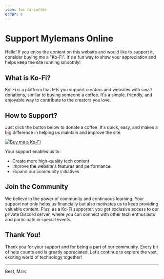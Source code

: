 ```yaml
---
icon: fas fa-coffee
order: 6
---
```


# Support Mylemans Online

Hello! If you enjoy the content on this website and would like to support it, consider buying me a "Ko-Fi". It's a fun way to show your appreciation and helps keep the site running smoothly!

## What is Ko-Fi?

Ko-Fi is a platform that lets you support creators and websites with small donations, similar to buying someone a coffee. It's a simple, friendly, and enjoyable way to contribute to the creators you love.

## How to Support?

Just click the button below to donate a coffee. It's quick, easy, and makes a big difference in helping us maintain and improve the site.

[![Buy me a Ko-Fi](https://ko-fi.com/img/githubbutton_sm.svg)](https://ko-fi.com/G2G0UMWZ8)

Your support enables us to:

- Create more high-quality tech content
- Improve the website's features and performance
- Expand our community initiatives

## Join the Community

We believe in the power of community and continuous learning. Your support not only helps us financially but also motivates us to keep providing valuable content. Plus, as a Ko-Fi supporter, you get exclusive access to our private Discord server, where you can connect with other tech enthusiasts and participate in special events.

## Thank You!

Thank you for your support and for being a part of our community. Every bit of help counts and is greatly appreciated. Let’s continue to explore the vast, exciting world of technology together!

---

Best,
Marc
